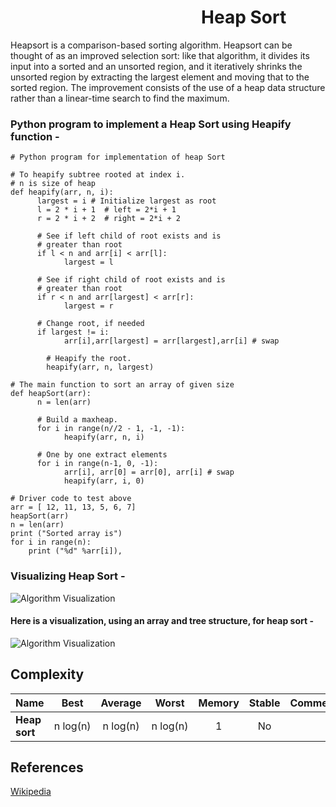 # &nbsp;&nbsp;&nbsp;&nbsp;&nbsp;&nbsp;&nbsp;&nbsp;&nbsp;&nbsp;&nbsp;&nbsp;&nbsp;&nbsp;&nbsp;&nbsp;&nbsp;&nbsp;&nbsp;&nbsp;&nbsp;&nbsp;&nbsp;&nbsp;&nbsp;&nbsp;&nbsp;&nbsp;&nbsp;&nbsp;&nbsp;&nbsp;&nbsp;&nbsp;&nbsp;&nbsp;&nbsp;&nbsp;&nbsp;&nbsp;&nbsp;&nbsp;&nbsp;&nbsp;&nbsp;&nbsp;Heap Sort

Heapsort is a comparison-based sorting algorithm.
Heapsort can be thought of as an improved selection
sort: like that algorithm, it divides its input into
a sorted and an unsorted region, and it iteratively
shrinks the unsorted region by extracting the largest
element and moving that to the sorted region. The 
improvement consists of the use of a heap data structure
rather than a linear-time search to find the maximum.

### Python program to implement a Heap Sort using Heapify function - 

```
# Python program for implementation of heap Sort 

# To heapify subtree rooted at index i. 
# n is size of heap 
def heapify(arr, n, i): 
	  largest = i # Initialize largest as root 
	  l = 2 * i + 1	 # left = 2*i + 1 
	  r = 2 * i + 2	 # right = 2*i + 2 

	  # See if left child of root exists and is 
	  # greater than root 
	  if l < n and arr[i] < arr[l]: 
		    largest = l 

	  # See if right child of root exists and is 
	  # greater than root 
	  if r < n and arr[largest] < arr[r]: 
		    largest = r 

	  # Change root, if needed 
	  if largest != i: 
		    arr[i],arr[largest] = arr[largest],arr[i] # swap 

		# Heapify the root. 
		heapify(arr, n, largest) 

# The main function to sort an array of given size 
def heapSort(arr): 
	  n = len(arr) 

	  # Build a maxheap. 
	  for i in range(n//2 - 1, -1, -1): 
		    heapify(arr, n, i) 

	  # One by one extract elements 
	  for i in range(n-1, 0, -1): 
		    arr[i], arr[0] = arr[0], arr[i] # swap 
		    heapify(arr, i, 0) 

# Driver code to test above 
arr = [ 12, 11, 13, 5, 6, 7] 
heapSort(arr) 
n = len(arr) 
print ("Sorted array is") 
for i in range(n): 
	print ("%d" %arr[i]), 

```
### Visualizing Heap Sort - 

![Algorithm Visualization](https://upload.wikimedia.org/wikipedia/commons/1/1b/Sorting_heapsort_anim.gif)

#### Here is a visualization, using an array and tree structure, for heap sort - 

![Algorithm Visualization](https://upload.wikimedia.org/wikipedia/commons/4/4d/Heapsort-example.gif)

## Complexity

| Name                  | Best            | Average             | Worst               | Memory    | Stable    | Comments  |
| --------------------- | :-------------: | :-----------------: | :-----------------: | :-------: | :-------: | :-------- |
| **Heap sort**         | n&nbsp;log(n)   | n&nbsp;log(n)       | n&nbsp;log(n)       | 1         | No        |           |




## References

[Wikipedia](https://en.wikipedia.org/wiki/Heapsort)
&nbsp;&nbsp;&nbsp;&nbsp;&nbsp;&nbsp;&nbsp;
